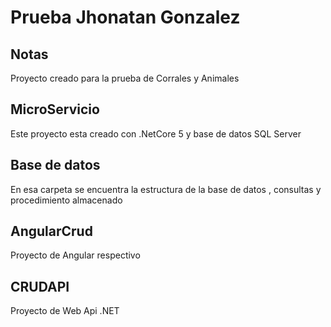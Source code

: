 # Prueba Jhonatan Gonzalez

## Notas

Proyecto creado para la prueba de Corrales y Animales 


## MicroServicio

Este proyecto esta creado con .NetCore 5 y base de datos SQL Server

## Base de datos

En esa  carpeta se encuentra  la estructura de la base de datos , consultas y procedimiento almacenado


## AngularCrud

Proyecto de Angular respectivo

## CRUDAPI

Proyecto de Web Api .NET
